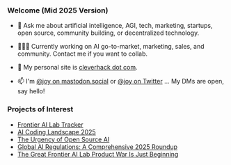 ### Welcome (Mid 2025 Version)

- 💬 Ask me about artificial intelligence, AGI, tech, marketing, startups, open source, community building, or decentralized technology.  

- 👩🏻‍💻 Currently working on AI go-to-market, marketing, sales, and community. Contact me if you want to collab.  

- 🔗 My personal site is [cleverhack dot com](https://cleverhack.com/2025).   

- 📫 I'm [@joy on mastodon.social](https://mastodon.social/@joy) or [@joy on Twitter](https://twitter.com/joy) ... My DMs are open, say hello!  


### Projects of Interest

- [Frontier AI Lab Tracker](https://cleverhack.com/frontier-ai-lab-tracker)
- [AI Coding Landscape 2025](https://cleverhack.com/ai-coding-landscape)
- [The Urgency of Open Source AI](https://cleverhack.com/the-urgency-of-open-source-ai)
- [Global AI Regulations: A Comprehensive 2025 Roundup](https://cleverhack.com/global-ai-regulations-a-comprehensive-2025-roundup)
- [The Great Frontier AI Lab Product War Is Just Beginning](https://cleverhack.com/the-great-frontier-ai-lab-product-war-is-just-beginning)









<!--
**joylarkin/joylarkin** is a ✨ _special_ ✨ repository because its `README.md` (this file) appears on your GitHub profile.

Here are some ideas to get you started:


-->
